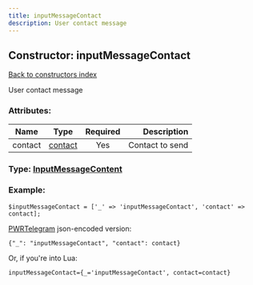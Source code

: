 ```yaml
---
title: inputMessageContact
description: User contact message
---
```

## Constructor: inputMessageContact  
[Back to constructors index](index.md)



User contact message

### Attributes:

| Name     |    Type       | Required | Description |
|----------|:-------------:|:--------:|------------:|
|contact|[contact](../types/contact.md) | Yes|Contact to send|



### Type: [InputMessageContent](../types/InputMessageContent.md)


### Example:

```
$inputMessageContact = ['_' => 'inputMessageContact', 'contact' => contact];
```  

[PWRTelegram](https://pwrtelegram.xyz) json-encoded version:

```
{"_": "inputMessageContact", "contact": contact}
```


Or, if you're into Lua:  


```
inputMessageContact={_='inputMessageContact', contact=contact}

```


